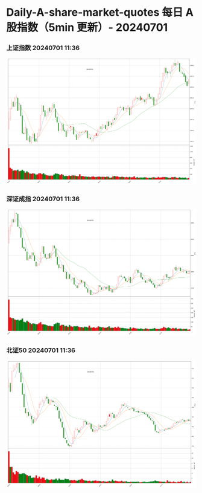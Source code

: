 
# Daily-A-share-market-quotes 每日 A 股指数（5min 更新）- 20240701

### 上证指数 20240701 11:36
![](./fig/2024/7/20240701-sh000001.png)

### 深证成指 20240701 11:36
![](./fig/2024/7/20240701-sz399001.png)

### 北证50 20240701 11:36
![](./fig/2024/7/20240701-bj899050.png)
